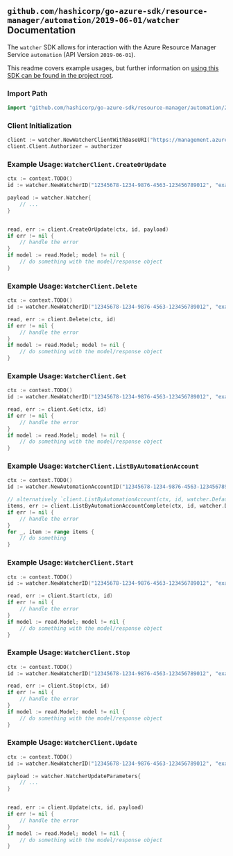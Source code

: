 
## `github.com/hashicorp/go-azure-sdk/resource-manager/automation/2019-06-01/watcher` Documentation

The `watcher` SDK allows for interaction with the Azure Resource Manager Service `automation` (API Version `2019-06-01`).

This readme covers example usages, but further information on [using this SDK can be found in the project root](https://github.com/hashicorp/go-azure-sdk/tree/main/docs).

### Import Path

```go
import "github.com/hashicorp/go-azure-sdk/resource-manager/automation/2019-06-01/watcher"
```


### Client Initialization

```go
client := watcher.NewWatcherClientWithBaseURI("https://management.azure.com")
client.Client.Authorizer = authorizer
```


### Example Usage: `WatcherClient.CreateOrUpdate`

```go
ctx := context.TODO()
id := watcher.NewWatcherID("12345678-1234-9876-4563-123456789012", "example-resource-group", "automationAccountValue", "watcherValue")

payload := watcher.Watcher{
	// ...
}


read, err := client.CreateOrUpdate(ctx, id, payload)
if err != nil {
	// handle the error
}
if model := read.Model; model != nil {
	// do something with the model/response object
}
```


### Example Usage: `WatcherClient.Delete`

```go
ctx := context.TODO()
id := watcher.NewWatcherID("12345678-1234-9876-4563-123456789012", "example-resource-group", "automationAccountValue", "watcherValue")

read, err := client.Delete(ctx, id)
if err != nil {
	// handle the error
}
if model := read.Model; model != nil {
	// do something with the model/response object
}
```


### Example Usage: `WatcherClient.Get`

```go
ctx := context.TODO()
id := watcher.NewWatcherID("12345678-1234-9876-4563-123456789012", "example-resource-group", "automationAccountValue", "watcherValue")

read, err := client.Get(ctx, id)
if err != nil {
	// handle the error
}
if model := read.Model; model != nil {
	// do something with the model/response object
}
```


### Example Usage: `WatcherClient.ListByAutomationAccount`

```go
ctx := context.TODO()
id := watcher.NewAutomationAccountID("12345678-1234-9876-4563-123456789012", "example-resource-group", "automationAccountValue")

// alternatively `client.ListByAutomationAccount(ctx, id, watcher.DefaultListByAutomationAccountOperationOptions())` can be used to do batched pagination
items, err := client.ListByAutomationAccountComplete(ctx, id, watcher.DefaultListByAutomationAccountOperationOptions())
if err != nil {
	// handle the error
}
for _, item := range items {
	// do something
}
```


### Example Usage: `WatcherClient.Start`

```go
ctx := context.TODO()
id := watcher.NewWatcherID("12345678-1234-9876-4563-123456789012", "example-resource-group", "automationAccountValue", "watcherValue")

read, err := client.Start(ctx, id)
if err != nil {
	// handle the error
}
if model := read.Model; model != nil {
	// do something with the model/response object
}
```


### Example Usage: `WatcherClient.Stop`

```go
ctx := context.TODO()
id := watcher.NewWatcherID("12345678-1234-9876-4563-123456789012", "example-resource-group", "automationAccountValue", "watcherValue")

read, err := client.Stop(ctx, id)
if err != nil {
	// handle the error
}
if model := read.Model; model != nil {
	// do something with the model/response object
}
```


### Example Usage: `WatcherClient.Update`

```go
ctx := context.TODO()
id := watcher.NewWatcherID("12345678-1234-9876-4563-123456789012", "example-resource-group", "automationAccountValue", "watcherValue")

payload := watcher.WatcherUpdateParameters{
	// ...
}


read, err := client.Update(ctx, id, payload)
if err != nil {
	// handle the error
}
if model := read.Model; model != nil {
	// do something with the model/response object
}
```
